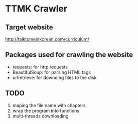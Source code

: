 # TTMK Crawler

## Target website
<http://talktomeinkorean.com/curriculum/>

## Packages used for crawling the website
- requests: for http requests
- BeautifulSoup: for parsing HTML tags
- urlretrieve: for downding files to the disk

## TODO
1. maping the file name with chapters
2. wrap the program into functions
3. multi-threads downloading